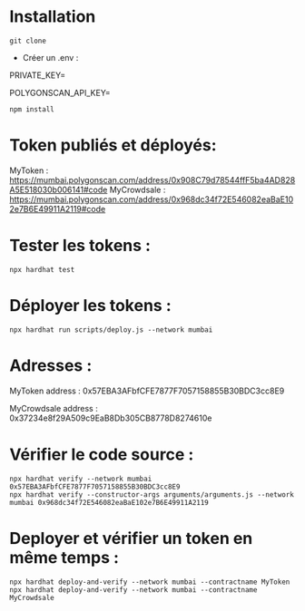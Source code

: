 # Installation
```shell
git clone
```

- Créer un .env :

PRIVATE_KEY=

POLYGONSCAN_API_KEY=

```shell
npm install
```

# Token publiés et déployés: 
MyToken : https://mumbai.polygonscan.com/address/0x908C79d78544ffF5ba4AD828A5E518030b006141#code
MyCrowdsale : https://mumbai.polygonscan.com/address/0x968dc34f72E546082eaBaE102e7B6E49911A2119#code


# Tester les tokens :
```shell
npx hardhat test
```

# Déployer les tokens :
```shell
npx hardhat run scripts/deploy.js --network mumbai
```

# Adresses :
MyToken address : 0x57EBA3AFbfCFE7877F7057158855B30BDC3cc8E9

MyCrowdsale address : 0x37234e8f29A509c9EaB8Db305CB8778D8274610e

# Vérifier le code source :
```shell
npx hardhat verify --network mumbai 0x57EBA3AFbfCFE7877F7057158855B30BDC3cc8E9
npx hardhat verify --constructor-args arguments/arguments.js --network mumbai 0x968dc34f72E546082eaBaE102e7B6E49911A2119
```

# Deployer et vérifier un token en même temps :
```shell
npx hardhat deploy-and-verify --network mumbai --contractname MyToken
npx hardhat deploy-and-verify --network mumbai --contractname MyCrowdsale
```
